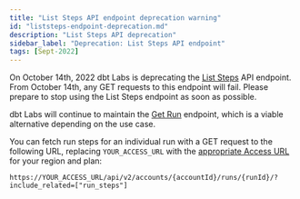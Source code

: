 ```yaml
---
title: "List Steps API endpoint deprecation warning"
id: "liststeps-endpoint-deprecation.md"
description: "List Steps API deprecation"
sidebar_label: "Deprecation: List Steps API endpoint"
tags: [Sept-2022]
---
```


On October 14th, 2022 dbt Labs is deprecating the [List Steps](https://docs.getdbt.com/dbt-cloud/api-v2#tag/Runs/operation/listSteps) API endpoint. From October 14th, any GET requests to this endpoint will fail. Please prepare to stop using the List Steps endpoint as soon as possible. 

dbt Labs will continue to maintain the [Get Run](https://docs.getdbt.com/dbt-cloud/api-v2#tag/Runs/operation/getRunById) endpoint, which is a viable alternative depending on the use case. 

You can fetch run steps for an individual run with a GET request to the following URL,  replacing `YOUR_ACCESS_URL` with the [appropriate Access URL](/docs/cloud/about-cloud/regions-ip-addresses) for your region and plan:

`https://YOUR_ACCESS_URL/api/v2/accounts/{accountId}/runs/{runId}/?include_related=["run_steps"]`
